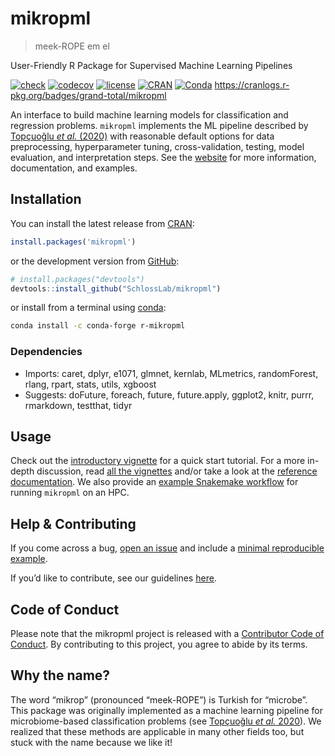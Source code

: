 
<!-- README.md is generated from README.Rmd. Please edit that file -->

# mikropml

> meek-ROPE em el

User-Friendly R Package for Supervised Machine Learning Pipelines

<!-- badges: start -->

[![check](https://github.com/SchlossLab/mikropml/workflows/check/badge.svg)](https://github.com/SchlossLab/mikropml/actions?query=workflow%3Acheck+branch%3Amaster)
[![codecov](https://codecov.io/gh/SchlossLab/mikropml/branch/master/graph/badge.svg)](https://codecov.io/gh/SchlossLab/mikropml)
[![license](https://img.shields.io/badge/license-MIT-blue.svg)](https://github.com/SchlossLab/mikropml/blob/master/LICENSE.md)
[![CRAN](https://img.shields.io/cran/v/mikropml?color=blue&label=CRAN&logo=R)](https://CRAN.R-project.org/package=mikropml)
[![Conda](https://img.shields.io/conda/vn/conda-forge/r-mikropml)](https://anaconda.org/conda-forge/r-mikropml)
<https://cranlogs.r-pkg.org/badges/grand-total/mikropml>
<!-- badges: end -->

An interface to build machine learning models for classification and
regression problems. `mikropml` implements the ML pipeline described by
[Topçuoğlu *et al.* (2020)](https://doi.org/doi:10.1128/mBio.00434-20)
with reasonable default options for data preprocessing, hyperparameter
tuning, cross-validation, testing, model evaluation, and interpretation
steps. See the [website](http://www.schlosslab.org/mikropml/) for more
information, documentation, and examples.

## Installation

You can install the latest release from
[CRAN](https://cran.r-project.org/package=mikropml):

``` r
install.packages('mikropml')
```

or the development version from
[GitHub](https://github.com/SchlossLab/mikRopML):

``` r
# install.packages("devtools")
devtools::install_github("SchlossLab/mikropml")
```

or install from a terminal using
[conda](https://docs.conda.io/projects/conda/en/latest/index.html):

``` bash
conda install -c conda-forge r-mikropml
```

### Dependencies

  - Imports: caret, dplyr, e1071, glmnet, kernlab, MLmetrics,
    randomForest, rlang, rpart, stats, utils, xgboost
  - Suggests: doFuture, foreach, future, future.apply, ggplot2, knitr,
    purrr, rmarkdown, testthat, tidyr

## Usage

Check out the [introductory
vignette](http://www.schlosslab.org/mikropml/articles/introduction.html)
for a quick start tutorial. For a more in-depth discussion, read [all
the vignettes](http://www.schlosslab.org/mikropml/articles/index.html)
and/or take a look at the [reference
documentation](http://www.schlosslab.org/mikropml/reference/index.html).
We also provide an [example Snakemake
workflow](https://github.com/SchlossLab/mikropml-snakemake-workflow) for
running `mikropml` on an HPC.

## Help & Contributing

If you come across a bug, [open an
issue](https://github.com/SchlossLab/mikropml/issues) and include a
[minimal reproducible example](https://www.tidyverse.org/help/).

If you’d like to contribute, see our guidelines
[here](http://www.schlosslab.org/mikropml/CONTRIBUTING.html).

## Code of Conduct

Please note that the mikropml project is released with a [Contributor
Code of
Conduct](http://www.schlosslab.org/mikropml/CODE_OF_CONDUCT.html). By
contributing to this project, you agree to abide by its terms.

## Why the name?

The word “mikrop” (pronounced “meek-ROPE”) is Turkish for “microbe”.
This package was originally implemented as a machine learning pipeline
for microbiome-based classification problems (see [Topçuoğlu *et al.*
2020](https://doi.org/10.1128/mBio.00434-20)). We realized that these
methods are applicable in many other fields too, but stuck with the name
because we like it\!
